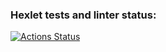 ### Hexlet tests and linter status:
[![Actions Status](https://github.com/doctorvu/frontend-project-lvl1/workflows/hexlet-check/badge.svg)](https://github.com/doctorvu/frontend-project-lvl1/actions)